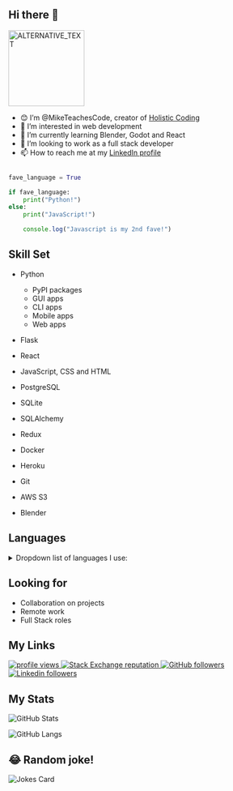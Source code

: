 ## Hi there 👋

<img src="https://www.freecodecamp.org/news/content/images/2021/08/chris-ried-ieic5Tq8YMk-unsplash.jpg" width="150" height="150" alt="ALTERNATIVE_TEXT" />

<br>

- 😊 I’m @MikeTeachesCode, creator of [Holistic Coding](https://www.holisticcoding.com)
- 👀 I’m interested in web development
- 🌱 I’m currently learning Blender, Godot and React
- 💞️ I’m looking to work as a full stack developer
- 📫 How to reach me at my [LinkedIn profile](https://www.linkedin.com/in/michael-russell-155953a6/)

```python

fave_language = True

if fave_language:
    print("Python!")
else:
    print("JavaScript!")
```

```javascript
    console.log("Javascript is my 2nd fave!")
```
 
## Skill Set 

- Python

    - PyPI packages
    - GUI apps
    - CLI apps
    - Mobile apps
    - Web apps
- Flask
- React
- JavaScript, CSS and HTML
- PostgreSQL
- SQLite
- SQLAlchemy
- Redux
- Docker
- Heroku
- Git
- AWS S3
- Blender

## Languages

<details><summary>Dropdown list of languages I use: </summary>
    
    - Python
    - CSS
    - JavaScript
    - HTML
    - SQL
        - PostgreSQL
        - SQLAlchemy
        - SQLite
        - MySQL
    
</details>

## Looking for
- Collaboration on projects
- Remote work 
- Full Stack roles

## My Links
<p align="left">
  <a href="https://github.com/MikeTeachesCode/MikeTeachesCode">
    <img src="https://komarev.com/ghpvc/?username=MikeTeachesCode&color=red" alt="profile views" />
  </a>

  <a href="https://stackoverflow.com/users/7776559">
    <img alt="Stack Exchange reputation" src="https://img.shields.io/stackexchange/stackoverflow/r/7776559?color=orange&label=reputation&logo=stackoverflow">
  </a>


  <a href="https://github.com/MikeTeachesCode?tab=followers">
    <img alt="GitHub followers" src="https://img.shields.io/github/followers/MikeTeachesCode?color=yellow&logo=github">
  </a>
  <a href="https://www.linkedin.com/in/michael-russell-155953a6">
    <img alt="Linkedin followers" src="https://img.shields.io/badge/followers-76-blue?color=blue&logo=linkedin">
  </a>
</p>


## My Stats


![GitHub Stats](https://github-readme-stats.vercel.app/api?username=MikeTeachesCode&show_icons=true&theme=radical)


![GitHub Langs](https://github-readme-stats.vercel.app/api/top-langs/?username=miketeachescode&layout=compact&theme=blue-green)


## 😂 Random joke!
![Jokes Card](https://readme-jokes.vercel.app/api)



